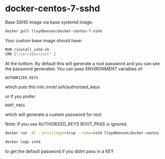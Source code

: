 # docker-centos-7-sshd

Base SSHD image via base systemd image.

```sh
docker pull lloydbenson/docker-centos-7-sshd
```
Your custom base image should have:

```sh
RUN /install_sshd.sh
CMD ["/usr/sbin/init" ]
```
At the bottom.  By default this will generate a root password and you can see the password generated.  You can pass ENVIRONMENT variables of:

```sh
AUTHORIZED_KEYS
```
which puts this into /root/.ssh/authorized_keys

or if you prefer
```
ROOT_PASS
```
which will generate a custom password for root

Note: If you use AUTHORIZED_KEYS ROOT_PASS is ignored.

```sh
docker run -dt --privileged=true --name=sshd lloydbenson/docker-centos-7-sshd
```

```sh
docker logs sshd
```
to get the default password if you didnt pass in a KEY
